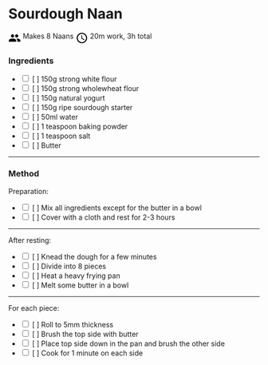 # Sourdough Naan

<img align="top" width="25" height="25" src="./icons/people.svg"> Makes 8 Naans
<img align="top" width="25" height="25" src="./icons/clock.svg"> 20m work, 3h total

### Ingredients

- <input type="checkbox"> [ ] 150g strong white flour
- <input type="checkbox"> [ ] 150g strong wholewheat flour
- <input type="checkbox"> [ ] 150g natural yogurt
- <input type="checkbox"> [ ] 150g ripe sourdough starter
- <input type="checkbox"> [ ] 50ml water
- <input type="checkbox"> [ ] 1 teaspoon baking powder
- <input type="checkbox"> [ ] 1 teaspoon salt
- <input type="checkbox"> [ ] Butter

---
### Method

Preparation:

- <input type="checkbox"> [ ] Mix all ingredients except for the butter in a bowl
- <input type="checkbox"> [ ] Cover with a cloth and rest for 2-3 hours

---
After resting:

- <input type="checkbox"> [ ] Knead the dough for a few minutes
- <input type="checkbox"> [ ] Divide into 8 pieces
- <input type="checkbox"> [ ] Heat a heavy frying pan
- <input type="checkbox"> [ ] Melt some butter in a bowl

---
For each piece:

- <input type="checkbox"> [ ] Roll to 5mm thickness
- <input type="checkbox"> [ ] Brush the top side with butter
- <input type="checkbox"> [ ] Place top side down in the pan and brush the other side
- <input type="checkbox"> [ ] Cook for 1 minute on each side
